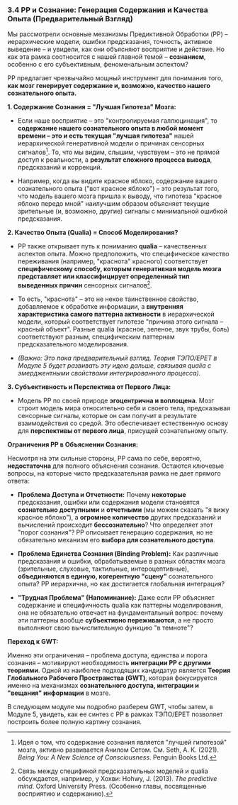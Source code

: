 ### 3.4 PP и Сознание: Генерация Содержания и Качества Опыта (Предварительный Взгляд)

Мы рассмотрели основные механизмы Предиктивной Обработки (PP) – иерархические модели, ошибки предсказания, точность, активное выведение – и увидели, как они объясняют восприятие и действие. Но как эта рамка соотносится с нашей главной темой – **сознанием**, особенно с его субъективным, феноменальным аспектом?

PP предлагает чрезвычайно мощный инструмент для понимания того, **как мозг генерирует содержание и, возможно, качество нашего сознательного опыта.**

**1. Содержание Сознания = "Лучшая Гипотеза" Мозга:**

-   Если наше восприятие – это "контролируемая галлюцинация", то **содержание нашего сознательного опыта в любой момент времени – это и есть текущая "лучшая гипотеза"** нашей иерархической генеративной модели о причинах сенсорных сигналов[^seth_being_you_content]. То, что мы видим, слышим, чувствуем – это не прямой доступ к реальности, а **результат сложного процесса вывода**, предсказаний и коррекций.
    
-   Например, когда вы видите красное яблоко, содержание вашего сознательного опыта ("вот красное яблоко") – это результат того, что модель вашего мозга пришла к выводу, что гипотеза "красное яблоко передо мной" наилучшим образом объясняет текущие зрительные (и, возможно, другие) сигналы с минимальной ошибкой предсказания.
    

**2. Качество Опыта (Qualia) = Способ Моделирования?**

-   PP также открывает путь к пониманию **qualia** – качественных аспектов опыта. Можно предположить, что специфическое качество переживания (например, "краснота" красного) соответствует **специфическому способу, которым генеративная модель мозга представляет или классифицирует определенный тип выведенных причин** сенсорных сигналов[^hohwy_pp_qualia_link].
    
-   То есть, "краснота" – это не некое таинственное свойство, добавляемое к обработке информации, а **внутренняя характеристика самого паттерна активности** в иерархической модели, который соответствует гипотезе "причина этого сигнала – красный объект". Разные qualia (красное, зеленое, звук трубы, боль) соответствуют разным, специфическим паттернам предсказательного моделирования.
    
-   *(Важно: Это пока предварительный взгляд. Теория ТЭПО/EPET в Модуле 5 будет развивать эту идею дальше, связывая qualia с эмерджентными свойствами интегрированного процесса).*
    

**3. Субъективность и Перспектива от Первого Лица:**

-   Модель PP по своей природе **эгоцентрична и воплощена**. Мозг строит модель мира относительно себя и своего тела, предсказывая сенсорные сигналы, которые он сам получит в результате взаимодействия со средой. Это обеспечивает естественную основу для **перспективы от первого лица**, присущей сознательному опыту.
    

**Ограничения PP в Объяснении Сознания:**

Несмотря на эти сильные стороны, PP сама по себе, вероятно, **недостаточна** для полного объяснения сознания. Остаются ключевые вопросы, на которые чисто предсказательная рамка не дает прямого ответа:

-   **Проблема Доступа и Отчетности:** Почему **некоторые** предсказания, ошибки или содержания модели становятся **сознательно доступными** и **отчетными** (мы можем сказать "я вижу красное яблоко"), а **огромное количество** других предсказаний и вычислений происходит **бессознательно**? Что определяет этот "порог сознания"? PP описывает генерацию содержания, но не обязательно механизм его **выбора для сознательного доступа**.
    
-   **Проблема Единства Сознания (Binding Problem):** Как различные предсказания и ошибки, обрабатываемые в разных областях мозга (зрительные, слуховые, тактильные, интероцептивные), **объединяются в единую, когерентную "сцену"** сознательного опыта? PP иерархична, но как достигается глобальная интеграция?
    
-   **"Трудная Проблема" (Напоминание):** Даже если PP объясняет содержание и специфичность qualia как паттерны моделирования, она не обязательно отвечает на фундаментальный вопрос: почему эти паттерны вообще **субъективно переживаются**, а не просто выполняют свою вычислительную функцию "в темноте"?
    

**Переход к GWT:**

Именно эти ограничения – проблема доступа, единства и порога сознания – мотивируют необходимость **интеграции PP с другими теориями**. Одной из наиболее подходящих кандидатур является **Теория Глобального Рабочего Пространства (GWT)**, которая фокусируется именно на механизмах **сознательного доступа, интеграции и "вещания" информации** в мозге.

В следующем модуле мы подробно разберем GWT, чтобы затем, в Модуле 5, увидеть, как ее синтез с PP в рамках ТЭПО/EPET позволяет построить более полную картину сознания.


[^seth_being_you_content]: Идея о том, что содержание сознания является "лучшей гипотезой" мозга, активно развивается Анилом Сетом. См. Seth, A. K. (2021). *Being You: A New Science of Consciousness*. Penguin Books Ltd.
[^hohwy_pp_qualia_link]: Связь между спецификой предсказательных моделей и qualia обсуждается, например, у Хохви: Hohwy, J. (2013). *The predictive mind*. Oxford University Press. (Особенно главы, посвященные восприятию и содержанию).